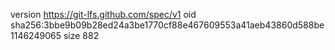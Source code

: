 version https://git-lfs.github.com/spec/v1
oid sha256:3bbe9b09b28ed24a3be1770cf88e467609553a41aeb43860d588be1146249065
size 882
